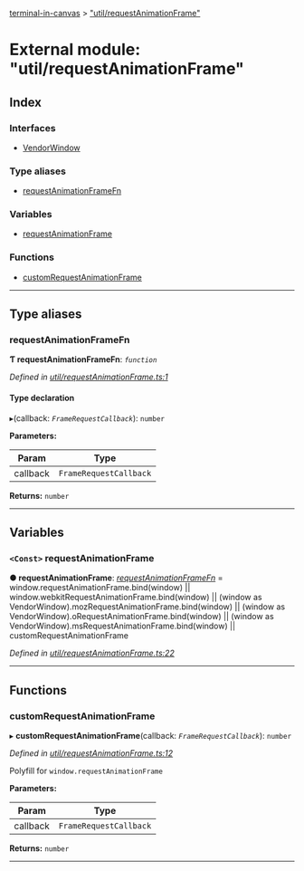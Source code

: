 [terminal-in-canvas](../README.md) > ["util/requestAnimationFrame"](../modules/_util_requestanimationframe_.md)

# External module: "util/requestAnimationFrame"

## Index

### Interfaces

* [VendorWindow](../interfaces/_util_requestanimationframe_.vendorwindow.md)

### Type aliases

* [requestAnimationFrameFn](_util_requestanimationframe_.md#requestanimationframefn)

### Variables

* [requestAnimationFrame](_util_requestanimationframe_.md#requestanimationframe)

### Functions

* [customRequestAnimationFrame](_util_requestanimationframe_.md#customrequestanimationframe)

---

## Type aliases

<a id="requestanimationframefn"></a>

###  requestAnimationFrameFn

**Ƭ requestAnimationFrameFn**: *`function`*

*Defined in [util/requestAnimationFrame.ts:1](https://github.com/danikaze/terminal-in-canvas/blob/a5ea4f7/src/util/requestAnimationFrame.ts#L1)*

#### Type declaration
▸(callback: *`FrameRequestCallback`*): `number`

**Parameters:**

| Param | Type |
| ------ | ------ |
| callback | `FrameRequestCallback` |

**Returns:** `number`

___

## Variables

<a id="requestanimationframe"></a>

### `<Const>` requestAnimationFrame

**● requestAnimationFrame**: *[requestAnimationFrameFn](_util_requestanimationframe_.md#requestanimationframefn)* =  window.requestAnimationFrame.bind(window) ||
  window.webkitRequestAnimationFrame.bind(window) ||
  (window as VendorWindow).mozRequestAnimationFrame.bind(window) ||
  (window as VendorWindow).oRequestAnimationFrame.bind(window) ||
  (window as VendorWindow).msRequestAnimationFrame.bind(window) ||
  customRequestAnimationFrame

*Defined in [util/requestAnimationFrame.ts:22](https://github.com/danikaze/terminal-in-canvas/blob/a5ea4f7/src/util/requestAnimationFrame.ts#L22)*

___

## Functions

<a id="customrequestanimationframe"></a>

###  customRequestAnimationFrame

▸ **customRequestAnimationFrame**(callback: *`FrameRequestCallback`*): `number`

*Defined in [util/requestAnimationFrame.ts:12](https://github.com/danikaze/terminal-in-canvas/blob/a5ea4f7/src/util/requestAnimationFrame.ts#L12)*

Polyfill for `window.requestAnimationFrame`

**Parameters:**

| Param | Type |
| ------ | ------ |
| callback | `FrameRequestCallback` |

**Returns:** `number`

___

